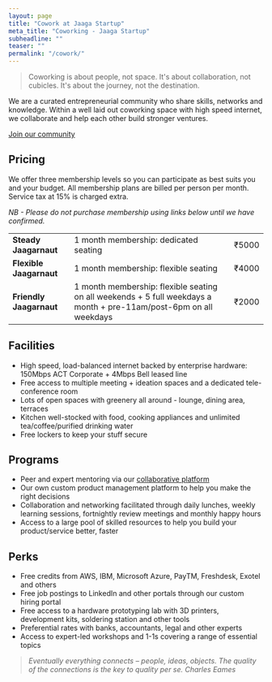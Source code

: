 ```yaml
---
layout: page
title: "Cowork at Jaaga Startup"
meta_title: "Coworking - Jaaga Startup"
subheadline: ""
teaser: ""
permalink: "/cowork/"
---
```


> Coworking is about people, not space. It's about collaboration, not cubicles. It's about the journey, not the destination.

We are a curated entrepreneurial community who share skills, networks and knowledge. Within a well laid out coworking space with high speed internet, we collaborate and help each other build stronger ventures.

<div class="small-12 text-center columns">
<a class="button large radius alert" href="/apply/">Join our community</a>
<!-- <a class="button large radius alert" href="https://podio.com/webforms/15849774/1063933">Join our community</a> -->
</div>

## Pricing

We offer three membership levels so you can participate as best suits you and your budget. All membership plans are billed per person per month. Service tax at 15% is charged extra.

_NB - Please do not purchase membership using links below until we have confirmed._

<table>
    <tr>
        <td><b>Steady Jaagarnaut</b></td>
        <td>1 month membership: dedicated seating</td>
        <td>₹5000</td>
    </tr>   
    <tr>
        <td><b>Flexible Jaagarnaut</b></td>
        <td>1 month membership: flexible seating</td>
        <td>₹4000</td>
    </tr>
    <tr>
        <td><b>Friendly Jaagarnaut</b></td>
        <td>1 month membership: flexible seating on all weekends + 5 full weekdays a month + pre-11am/post-6pm on all weekdays</td>
        <td>₹2000</td>
    </tr>

</table>


## Facilities

- High speed, load-balanced internet backed by enterprise hardware: 150Mbps ACT Corporate + 4Mbps Bell leased line
- Free access to multiple meeting + ideation spaces and a dedicated tele-conference room
- Lots of open spaces with greenery all around - lounge, dining area, terraces
- Kitchen well-stocked with food, cooking appliances and unlimited tea/coffee/purified drinking water
- Free lockers to keep your stuff secure

## Programs

- Peer and expert mentoring via our [collaborative platform](http://community.jaagastartup.in)
- Our own custom product management platform to help you make the right decisions
- Collaboration and networking facilitated through daily lunches, weekly learning sessions, fortnightly review meetings and monthly happy hours
- Access to a large pool of skilled resources to help you build your product/service better, faster

## Perks

- Free credits from AWS, IBM, Microsoft Azure, PayTM, Freshdesk, Exotel and others
- Free job postings to LinkedIn and other portals through our custom hiring portal
- Free access to a hardware prototyping lab with 3D printers, development kits, soldering station and other tools
- Preferential rates with banks, accountants, legal and other experts
- Access to expert-led workshops and 1-1s covering a range of essential topics


>_Eventually everything connects – people, ideas, objects. The quality of the connections is the key to quality per se._
<cite>Charles Eames</cite>

